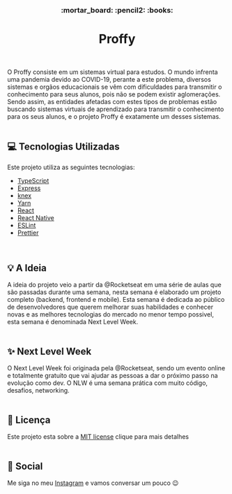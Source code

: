 <br />
<h3 align="center">:mortar_board: :pencil2: :books:</h3>
<h1 align="center" decoration="none"> Proffy </h1>
<br />

O Proffy consiste em um sistemas virtual para estudos. O mundo infrenta uma pandemia devido ao COVID-19, perante a este problema, diversos sistemas e orgãos educacionais se vêm com dificuldades para transmitir o conhecimento para seus alunos, pois não se podem existir aglomerações. Sendo assim, as entidades afetadas com estes tipos de problemas estão buscando sistemas virtuais de aprendizado para transmitir o conhecimento para os seus alunos, e o projeto Proffy é exatamente um desses sistemas.
<br />
<br />

## :computer: Tecnologias Utilizadas

Este projeto utiliza as seguintes tecnologias:

- [TypeScript](https://www.typescriptlang.org/)
- [Express](https://expressjs.com/)
- [knex](http://knexjs.org/)
- [Yarn](https://yarnpkg.com/)
- [React](https://reactjs.org/)
- [React Native](https://reactnative.dev/)
- [ESLint](https://eslint.org/)
- [Prettier](https://prettier.io/)
<br />

## :bulb: A Ideia

A ideia do projeto veio a partir da @Rocketseat em uma série de aulas que são passadas durante uma semana, nesta semana é elaborado um projeto completo (backend, frontend e mobile). Esta semana é dedicada ao público de desenvolvedores que querem melhorar suas habilidades e conhecer novas e as melhores tecnologias do mercado no menor tempo possivel, esta semana é denominada Next Level Week.
<br /> 
<br />

## :sparkles: Next Level Week

O Next Level Week foi originada pela @Rocketseat, sendo um evento online e totalmente gratuito que vai ajudar as pessoas a dar o próximo passo na evolução como dev. O NLW é uma semana prática com muito código, desafios, networking.
<br />
<br /> 

## :memo: Licença

Este projeto esta sobre a [MIT license](LICENSE) clique para mais detalhes
<br />
<br />

## :wave: Social

Me siga no meu [Instagram](https://www.instagram.com/edvaldo_junior_dev/) e vamos conversar um pouco :wink:
<br />
